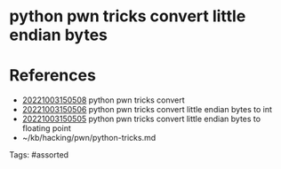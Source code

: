 # python pwn tricks convert little endian bytes

# References
- [20221003150508](/zet/20221003150508/) python pwn tricks convert
- [20221003150506](/zet/20221003150506/) python pwn tricks convert little endian bytes to int
- [20221003150505](/zet/20221003150505/) python pwn tricks convert little endian bytes to floating point
- ~/kb/hacking/pwn/python-tricks.md

Tags:
    #assorted

